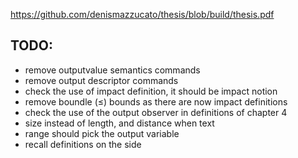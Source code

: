 https://github.com/denismazzucato/thesis/blob/build/thesis.pdf

## TODO:

- remove outputvalue semantics commands
- remove output descriptor commands
- check the use of impact definition, it should be impact notion
- remove boundle (≤) bounds as there are now impact definitions
- check the use of the output observer in definitions of chapter 4
- size instead of length, and distance when text
- range should pick the output variable
- recall definitions on the side
